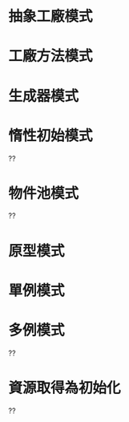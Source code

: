 # 



# 抽象工廠模式

# 工廠方法模式

# 生成器模式

# 惰性初始模式

??

#  物件池模式

??

# 原型模式



# 單例模式



# 多例模式



??



# 資源取得為初始化

?? 




